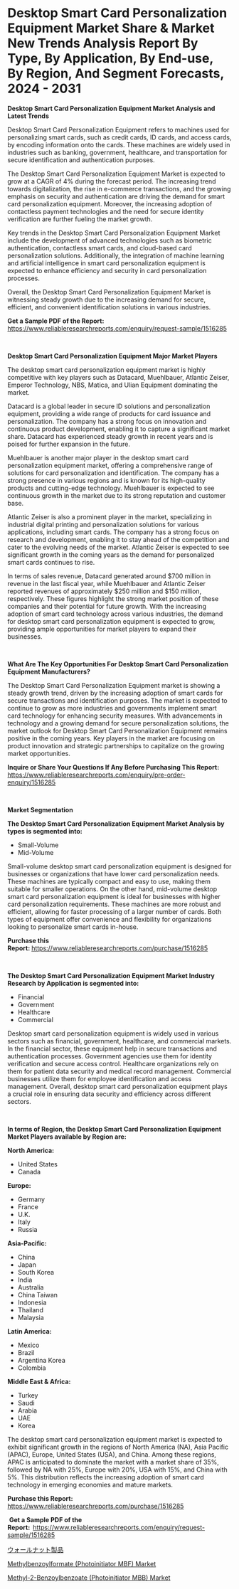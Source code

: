 <p><h1>Desktop Smart Card Personalization Equipment Market Share & Market New Trends Analysis Report By Type, By Application, By End-use, By Region, And Segment Forecasts, 2024 - 2031</h1></p><p><strong>Desktop Smart Card Personalization Equipment Market Analysis and Latest Trends</strong></p>
<p><p>Desktop Smart Card Personalization Equipment refers to machines used for personalizing smart cards, such as credit cards, ID cards, and access cards, by encoding information onto the cards. These machines are widely used in industries such as banking, government, healthcare, and transportation for secure identification and authentication purposes.</p><p>The Desktop Smart Card Personalization Equipment Market is expected to grow at a CAGR of 4% during the forecast period. The increasing trend towards digitalization, the rise in e-commerce transactions, and the growing emphasis on security and authentication are driving the demand for smart card personalization equipment. Moreover, the increasing adoption of contactless payment technologies and the need for secure identity verification are further fueling the market growth.</p><p>Key trends in the Desktop Smart Card Personalization Equipment Market include the development of advanced technologies such as biometric authentication, contactless smart cards, and cloud-based card personalization solutions. Additionally, the integration of machine learning and artificial intelligence in smart card personalization equipment is expected to enhance efficiency and security in card personalization processes.</p><p>Overall, the Desktop Smart Card Personalization Equipment Market is witnessing steady growth due to the increasing demand for secure, efficient, and convenient identification solutions in various industries.</p></p>
<p><strong>Get a Sample PDF of the Report:&nbsp;</strong> <a href="https://www.reliableresearchreports.com/enquiry/request-sample/1516285">https://www.reliableresearchreports.com/enquiry/request-sample/1516285</a></p>
<p>&nbsp;</p>
<p><strong>Desktop Smart Card Personalization Equipment Major Market Players</strong></p>
<p><p>The desktop smart card personalization equipment market is highly competitive with key players such as Datacard, Muehlbauer, Atlantic Zeiser, Emperor Technology, NBS, Matica, and Ulian Equipment dominating the market. </p><p>Datacard is a global leader in secure ID solutions and personalization equipment, providing a wide range of products for card issuance and personalization. The company has a strong focus on innovation and continuous product development, enabling it to capture a significant market share. Datacard has experienced steady growth in recent years and is poised for further expansion in the future.</p><p>Muehlbauer is another major player in the desktop smart card personalization equipment market, offering a comprehensive range of solutions for card personalization and identification. The company has a strong presence in various regions and is known for its high-quality products and cutting-edge technology. Muehlbauer is expected to see continuous growth in the market due to its strong reputation and customer base.</p><p>Atlantic Zeiser is also a prominent player in the market, specializing in industrial digital printing and personalization solutions for various applications, including smart cards. The company has a strong focus on research and development, enabling it to stay ahead of the competition and cater to the evolving needs of the market. Atlantic Zeiser is expected to see significant growth in the coming years as the demand for personalized smart cards continues to rise.</p><p>In terms of sales revenue, Datacard generated around $700 million in revenue in the last fiscal year, while Muehlbauer and Atlantic Zeiser reported revenues of approximately $250 million and $150 million, respectively. These figures highlight the strong market position of these companies and their potential for future growth. With the increasing adoption of smart card technology across various industries, the demand for desktop smart card personalization equipment is expected to grow, providing ample opportunities for market players to expand their businesses.</p></p>
<p>&nbsp;</p>
<p><strong>What Are The Key Opportunities For Desktop Smart Card Personalization Equipment Manufacturers?</strong></p>
<p><p>The Desktop Smart Card Personalization Equipment market is showing a steady growth trend, driven by the increasing adoption of smart cards for secure transactions and identification purposes. The market is expected to continue to grow as more industries and governments implement smart card technology for enhancing security measures. With advancements in technology and a growing demand for secure personalization solutions, the market outlook for Desktop Smart Card Personalization Equipment remains positive in the coming years. Key players in the market are focusing on product innovation and strategic partnerships to capitalize on the growing market opportunities.</p></p>
<p><strong>Inquire or Share Your Questions If Any Before Purchasing This Report:</strong> <a href="https://www.reliableresearchreports.com/enquiry/pre-order-enquiry/1516285">https://www.reliableresearchreports.com/enquiry/pre-order-enquiry/1516285</a></p>
<p>&nbsp;</p>
<p><strong>Market Segmentation</strong></p>
<p><strong>The Desktop Smart Card Personalization Equipment Market Analysis by types is segmented into:</strong></p>
<p><ul><li>Small-Volume</li><li>Mid-Volume</li></ul></p>
<p><p>Small-volume desktop smart card personalization equipment is designed for businesses or organizations that have lower card personalization needs. These machines are typically compact and easy to use, making them suitable for smaller operations. On the other hand, mid-volume desktop smart card personalization equipment is ideal for businesses with higher card personalization requirements. These machines are more robust and efficient, allowing for faster processing of a larger number of cards. Both types of equipment offer convenience and flexibility for organizations looking to personalize smart cards in-house.</p></p>
<p><strong>Purchase this Report:&nbsp;</strong><a href="https://www.reliableresearchreports.com/purchase/1516285">https://www.reliableresearchreports.com/purchase/1516285</a></p>
<p>&nbsp;</p>
<p><strong>The Desktop Smart Card Personalization Equipment Market Industry Research by Application is segmented into:</strong></p>
<p><ul><li>Financial</li><li>Government</li><li>Healthcare</li><li>Commercial</li></ul></p>
<p><p>Desktop smart card personalization equipment is widely used in various sectors such as financial, government, healthcare, and commercial markets. In the financial sector, these equipment help in secure transactions and authentication processes. Government agencies use them for identity verification and secure access control. Healthcare organizations rely on them for patient data security and medical record management. Commercial businesses utilize them for employee identification and access management. Overall, desktop smart card personalization equipment plays a crucial role in ensuring data security and efficiency across different sectors.</p></p>
<p>&nbsp;</p>
<p><strong>In terms of Region, the Desktop Smart Card Personalization Equipment Market Players available by Region are:</strong></p>
<p>
    <p> <strong> North America: </strong>
        <ul>
            <li>United States</li>
            <li>Canada</li>
        </ul>
        </p> 
    <p> <strong> Europe: </strong>
        <ul>
            <li>Germany</li>
            <li>France</li>
            <li>U.K.</li>
            <li>Italy</li>
            <li>Russia</li>
        </ul>
        </p> 
    <p> <strong> Asia-Pacific: </strong>
        <ul>
            <li>China</li>
            <li>Japan</li>
            <li>South Korea</li>
            <li>India</li>
            <li>Australia</li>
            <li>China Taiwan</li>
            <li>Indonesia</li>
            <li>Thailand</li>
            <li>Malaysia</li>
        </ul>
        </p> 
    <p> <strong> Latin America: </strong>
        <ul>
            <li>Mexico</li>
            <li>Brazil</li>
            <li>Argentina Korea</li>
            <li>Colombia</li>
        </ul>
        </p> 
    <p> <strong> Middle East & Africa: </strong>
        <ul>
            <li>Turkey</li>
            <li>Saudi</li>
            <li>Arabia</li>
            <li>UAE</li>
            <li>Korea</li>
        </ul>
    </p>
    </p>
<p><p>The desktop smart card personalization equipment market is expected to exhibit significant growth in the regions of North America (NA), Asia Pacific (APAC), Europe, United States (USA), and China. Among these regions, APAC is anticipated to dominate the market with a market share of 35%, followed by NA with 25%, Europe with 20%, USA with 15%, and China with 5%. This distribution reflects the increasing adoption of smart card technology in emerging economies and mature markets.</p></p>
<p><strong>Purchase this Report: </strong><a href="https://www.reliableresearchreports.com/purchase/1516285">https://www.reliableresearchreports.com/purchase/1516285</a></p>
<p>&nbsp;<strong>Get a Sample PDF of the Report:&nbsp;&nbsp;</strong><a href="https://www.reliableresearchreports.com/enquiry/request-sample/1516285">https://www.reliableresearchreports.com/enquiry/request-sample/1516285</a></p>
<p><strong></strong></p>
<p><p><a href="https://medium.com/@ufukkocak157/%E3%81%8F%E3%82%8B%E3%81%BF%E8%A3%BD%E5%93%81%E5%B8%82%E5%A0%B4%E3%81%AF-%E5%B8%82%E5%A0%B4%E3%82%B7%E3%82%A7%E3%82%A2-%E3%82%B5%E3%82%A4%E3%82%BA-%E3%81%8A%E3%82%88%E3%81%B32031%E5%B9%B4%E3%81%BE%E3%81%A7%E3%81%AE%E4%BA%88%E6%B8%AC%E3%81%AB%E7%84%A6%E7%82%B9%E3%82%92%E5%BD%93%E3%81%A6%E3%81%A6%E3%81%84%E3%81%BE%E3%81%99-23eaf34be8d8">ウォールナット製品</a></p><p><a href="https://view.publitas.com/reportprime-1/methylbenzoylformate-photoinitiator-mbf-market-research-report-forecasted-for-period-from-2024-2031-by-market-type-market-application-and-region/">Methylbenzoylformate (Photoinitiator MBF) Market</a></p><p><a href="https://view.publitas.com/reportprime-1/methyl-2-benzoylbenzoate-photoinitiator-mbb-market-size-evaluating-its-market-trends-growth-and-projections-2024-2031/">Methyl-2-Benzoylbenzoate (Photoinitiator MBB) Market</a></p></p>